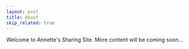 ```yaml
---
layout: post
title: About
skip_related: true
---
```


Welcome to Annette's Sharing Site. More content will be coming soon...
